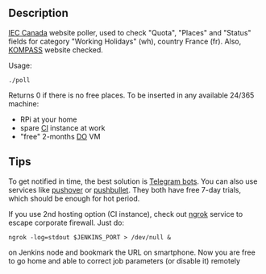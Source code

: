 Description
-----------
[IEC Canada](http://www.cic.gc.ca/english/work/iec/apply.asp?country=fr&cat=wh) website poller,
used to check "Quota", "Places" and "Status" fields for category "Working Holidays" (wh),
country France (fr). Also, [KOMPASS](https://kompass-iec-eic.international.gc.ca/iecRegistrationClosed-eicInscriptionsFermees?regionCode=FR) website checked.

Usage:

    ./poll

Returns 0 if there is no free places. To be inserted in any available 24/365 machine:

- RPi at your home
- spare [CI](http://en.wikipedia.org/wiki/Comparison_of_continuous_integration_software) instance at work
- "free" 2-months [DO](https://www.digitalocean.com/help/referral-program/) VM

Tips
----

To get notified in time, the best solution is [Telegram bots](https://telegram.org/blog/bot-revolution). 
You can also use services like [pushover](http://pushover.net) or [pushbullet](http://pushbullet.com).
They both have free 7-day trials, which should be enough for hot period.

If you use 2nd hosting option (CI instance), check out [ngrok](http://ngrok.com)
service to escape corporate firewall. Just do:

    ngrok -log=stdout $JENKINS_PORT > /dev/null &

on Jenkins node and bookmark the URL on smartphone. Now you are free to go home and able to
correct job parameters (or disable it) remotely
